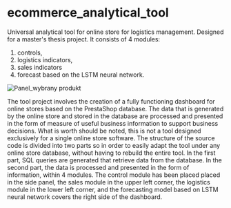 # ecommerce_analytical_tool
Universal analytical tool for online store for logistics management. Designed for a master's thesis project. It consists of 4 modules: 
1. controls, 
2. logistics indicators,
3. sales indicators
4. forecast based on the LSTM neural network.  

![Panel_wybrany produkt](https://github.com/Pyziol99/ecommerce_analytical_tool/assets/105854634/0d557d91-d504-4614-bde4-75a387d55d28)


The tool project involves the creation of a fully functioning dashboard for
online stores based on the PrestaShop database. The data that is generated
by the online store and stored in the database are processed and presented in 
the form of measure of useful business information to support business decisions. 
What is worth should be noted, this is not a tool designed exclusively for a single online store software.
The structure of the source code is divided into two parts so
in order to easily adapt the tool under any online store database,
without having to rebuild the entire tool.
In the first part, SQL queries are generated that retrieve data from the database. 
In the second part, the data is processed
and presented in the form of information, within 4 modules. 
The control module has been placed placed in the side panel, the sales module in the upper left corner, the logistics module
in the lower left corner, and the forecasting model based on LSTM neural network covers the right side of the dashboard.

